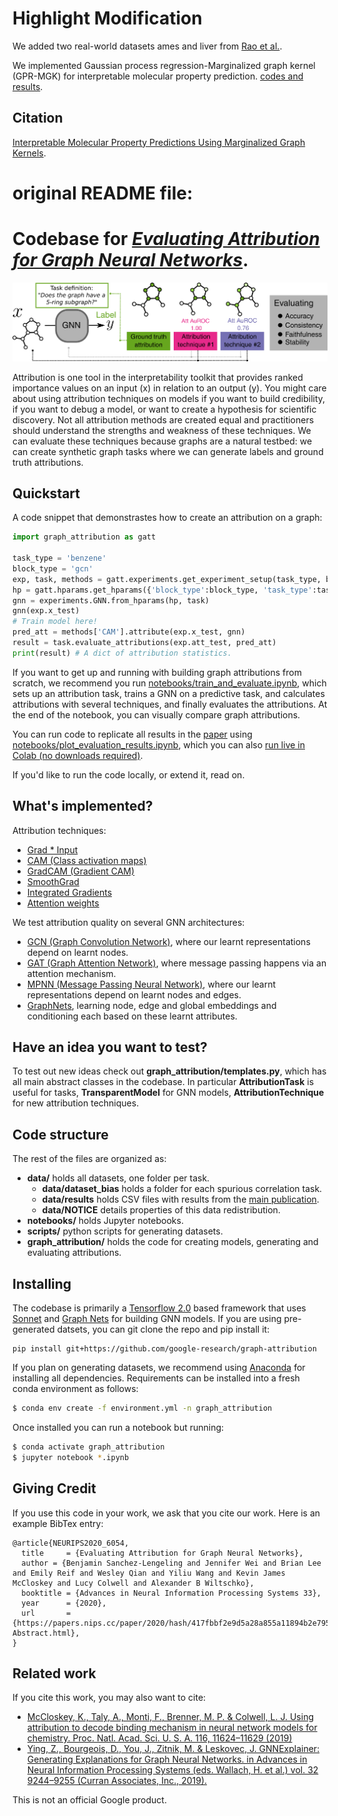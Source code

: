 # Highlight Modification
We added two real-world datasets ames and liver from [Rao et al.](https://doi.org/10.1016/j.patter.2022.100628).

We implemented Gaussian process regression-Marginalized graph kernel (GPR-MGK) for interpretable molecular property prediction. 
[codes and results](https://github.com/RekerLab/graph-attribution/tree/main/notebooks/mgk-project).

## Citation
[Interpretable Molecular Property Predictions Using Marginalized Graph Kernels](https://doi.org/10.1021/acs.jcim.3c00396).


# original README file:
# Codebase for [_Evaluating Attribution for Graph Neural Networks_](https://papers.nips.cc/paper/2020/hash/417fbbf2e9d5a28a855a11894b2e795a-Abstract.html).

![Schematic figure](media/TOC.png)


Attribution is one tool in the interpretability toolkit that provides ranked importance values on an input (x) in relation to an output (y). You might care about using attribution techniques on models if you want to build credibility, if you want to debug a model, or want to create a hypothesis for scientific discovery. Not all attribution methods are created equal and practitioners should understand the strengths and weakness of these techniques. We can evaluate these techniques because graphs are a natural testbed: we can create synthetic graph tasks where we can generate labels and ground truth attributions.

## Quickstart

A code snippet that demonstrastes how to create an attribution on a graph:
```python
import graph_attribution as gatt

task_type = 'benzene'
block_type = 'gcn'
exp, task, methods = gatt.experiments.get_experiment_setup(task_type, block_type)
hp = gatt.hparams.get_hparams({'block_type':block_type, 'task_type':task_type})
gnn = experiments.GNN.from_hparams(hp, task)
gnn(exp.x_test)
# Train model here!
pred_att = methods['CAM'].attribute(exp.x_test, gnn)
result = task.evaluate_attributions(exp.att_test, pred_att)
print(result) # A dict of attribution statistics.
```


If you want to get up and running with building graph attributions from scratch, we recommend you run [notebooks/train_and_evaluate.ipynb](https://github.com/google-research/graph-attribution/blob/main/notebooks/train_attribute_and_evaluate.ipynb), which sets up an attribution task, trains a GNN on a predictive task, and calculates attributions with several techniques, and finally evaluates the attributions. At the end of the notebook, you can visually compare graph attributions.

You can run code to replicate all results in the [paper][gnnatt]  using [notebooks/plot_evaluation_results.ipynb](https://github.com/google-research/graph-attribution/blob/main/notebooks/plot_evaluation_results.ipynb), which you can also [run live in Colab (no downloads required)](https://colab.sandbox.google.com/github/google-research/graph-attribution/blob/main/notebooks/plot_evaluation_results.ipynb).

If you'd like to run the code locally, or extend it, read on.

## What's implemented?
Attribution techniques:
* [Grad * Input][grad_times_input]
* [CAM (Class activation maps)][cam]
* [GradCAM (Gradient CAM)][gradcam]
* [SmoothGrad][smoothgrad]
* [Integrated Gradients][ig]
* [Attention weights][gat]

We test attribution quality on several GNN architectures:
* [GCN (Graph Convolution Network)][gcn], where our learnt representations depend on learnt nodes.
* [GAT (Graph Attention Network)][gat], where message passing happens via an attention mechanism.
* [MPNN (Message Passing Neural Network)][mpnn], where our learnt representations depend on learnt nodes and edges.
* [GraphNets][graphnets], learning node, edge and global embeddings and conditioning each based on these learnt attributes.

## Have an idea you want to test?

To test out new ideas check out **graph_attribution/templates.py**, which has all main abstract classes in the codebase. In particular **AttributionTask** is useful for tasks, **TransparentModel** for GNN models, **AttributionTechnique** for new attribution techniques.


## Code structure
The rest of the files are organized as:
* **data/** holds all datasets, one folder per task.
    * **data/dataset_bias** holds a folder for each spurious correlation task.
    * **data/results** holds CSV files with results from the [main publication][gnnatt].
    * **data/NOTICE** details properties of this data redistribution.
* **notebooks/** holds Jupyter notebooks.
* **scripts/** python scripts for generating datasets.
* **graph_attribution/** holds the code for creating models, generating and evaluating attributions.


## Installing
The codebase is primarily a [Tensorflow 2.0](https://www.tensorflow.org/install) based framework that uses [Sonnet](https://github.com/deepmind/sonnet) and
[Graph Nets](https://github.com/deepmind/graph_nets) for building GNN models.
If you are using pre-generated datsets, you can git clone the repo and pip install it:
```
pip install git+https://github.com/google-research/graph-attribution
```
If you plan on generating datasets, we recommend using [Anaconda](https://www.anaconda.com/) for installing all dependencies. Requirements can be installed into a fresh conda environment as follows:

```bash
$ conda env create -f environment.yml -n graph_attribution
```

Once installed you can run a notebook but running:
```bash
$ conda activate graph_attribution
$ jupyter notebook *.ipynb
```

## Giving Credit
If you use this code in your work, we ask that you cite our work. Here is an example
BibTex entry:

```
@article{NEURIPS2020_6054,
  title     = {Evaluating Attribution for Graph Neural Networks},
  author = {Benjamin Sanchez-Lengeling and Jennifer Wei and Brian Lee and Emily Reif and Wesley Qian and Yiliu Wang and Kevin James McCloskey and Lucy Colwell and Alexander B Wiltschko},
  booktitle = {Advances in Neural Information Processing Systems 33},
  year      = {2020},
  url       = {https://papers.nips.cc/paper/2020/hash/417fbbf2e9d5a28a855a11894b2e795a-Abstract.html},
}
```

## Related work
If you cite this work, you may also want to cite:

* [McCloskey, K., Taly, A., Monti, F., Brenner, M. P. & Colwell, L. J. Using attribution to decode binding mechanism in neural network models for chemistry. Proc. Natl. Acad. Sci. U. S. A. 116, 11624–11629 (2019)][bias]
* [Ying, Z., Bourgeois, D., You, J., Zitnik, M. & Leskovec, J. GNNExplainer: Generating Explanations for Graph Neural Networks. in Advances in Neural Information Processing Systems (eds. Wallach, H. et al.) vol. 32 9244–9255 (Curran Associates, Inc., 2019).][explainer]

[bias]: https://www.pnas.org/content/116/24/11624
[explainer]: https://arxiv.org/abs/1903.03894
[gnnatt]: https://papers.nips.cc/paper/2020/file/417fbbf2e9d5a28a855a11894b2e795a-Paper.pdf
[mpnn]: https://arxiv.org/abs/1704.01212
[gcn]: https://arxiv.org/abs/1509.09292
[graphnets]:arxiv.org/abs/1806.01261
[gat]: https://arxiv.org/abs/1710.10903
[grad_times_input]:https://arxiv.org/abs/1605.01713
[cam]: https://arxiv.org/abs/1512.04150
[gradcam]: https://arxiv.org/abs/1610.02391
[smoothgrad]: https://arxiv.org/abs/1706.03825
[ig]: https://arxiv.org/abs/1703.01365

This is not an official Google product.
